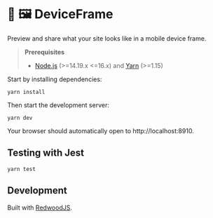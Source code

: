 # 📱 🖼️ DeviceFrame

Preview and share what your site looks like in a mobile device frame.

> **Prerequisites**
>
> - [Node.js](https://nodejs.org/en/) (>=14.19.x <=16.x) and [Yarn](https://yarnpkg.com/) (>=1.15)

Start by installing dependencies:

```
yarn install
```

Then start the development server:

```
yarn dev
```

Your browser should automatically open to http://localhost:8910.

## Testing with Jest

```
yarn test
```

## Development

Built with [RedwoodJS](https://redwoodjs.com).
